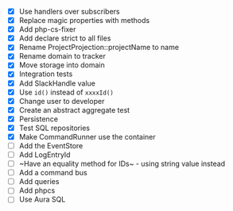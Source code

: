 - [x] Use handlers over subscribers
- [x] Replace magic properties with methods
- [x] Add php-cs-fixer
- [x] Add declare strict to all files
- [x] Rename ProjectProjection::projectName to name
- [x] Rename domain to tracker
- [x] Move storage into domain
- [x] Integration tests
- [x] Add SlackHandle value
- [x] Use `id()` instead of `xxxxId()`
- [x] Change user to developer
- [x] Create an abstract aggregate test
- [x] Persistence
- [x] Test SQL repositories
- [x] Make CommandRunner use the container
- [ ] Add the EventStore
- [ ] Add LogEntryId
- [ ] ~Have an equality method for IDs~ - using string value instead
- [ ] Add a command bus
- [ ] Add queries
- [ ] Add phpcs
- [ ] Use Aura SQL
